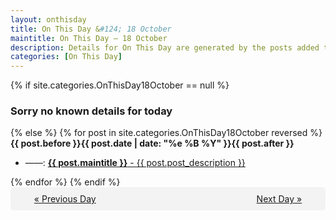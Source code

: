 ```yaml
---
layout: onthisday
title: On This Day &#124; 18 October
maintitle: On This Day — 18 October
description: Details for On This Day are generated by the posts added to the website so the content is subject to changes/updates over time.
categories: [On This Day]
---
```


{% if site.categories.OnThisDay18October == null %}
<h3>Sorry no known details for today</h3>
{% else %}
{% for post in site.categories.OnThisDay18October reversed %}
<strong>{{ post.before }}{{ post.date | date: "%e %B %Y" }}{{ post.after }}</strong>
<ul>
<li> ——: <a class="{{ post.class }}" href="{{ post.url }}"><strong>{{ post.maintitle }}</strong> - {{ post.post_description }}</a></li>
</ul>
{% endfor %}
{% endif %}

<div style="background-color: #f3f3f3; padding: 10px; border-radius: 5px; text-align: center; display: flex; justify-content: space-evenly;">
<a href="/onthisday/10/10-17">« Previous Day</a>
<span style="visibility:hidden;">[ Visit Leap Year February 29 ]</span>
<a href="/onthisday/10/10-19">Next Day »</a>
</div>
